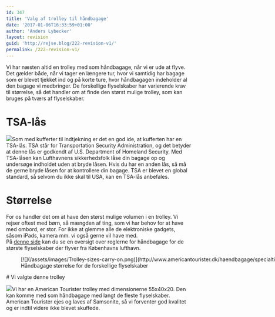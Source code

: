 ```yaml
---
id: 347
title: 'Valg af trolley til håndbagage'
date: '2017-01-06T16:33:59+01:00'
author: 'Anders Lybecker'
layout: revision
guid: 'http://rejse.blog/222-revision-v1/'
permalink: /222-revision-v1/
---
```


Vi har næsten altid en trolley med som håndbagage, når vi er ude at flyve. Det gælder både, når vi tager en længere tur, hvor vi samtidig har bagage som er blevet tjekket ind og på korte ture, hvor håndbagagen indeholder al den bagage vi medbringer. De forskellige flyselskaber har varierende krav til størrelse, så det handler om at finde den størst mulige trolley, som kan bruges på tværs af flyselskaber.

# TSA-lås

![](/assets/images/TSA-lock-300x120.gif)Som med kufferter til indtjekning er det en god ide, at kufferten har en TSA-lås. TSA står for Transportation Security Administration, og det betyder at denne lås er godkendt af U.S. Department of Homeland Security. Med TSA-låsen kan Lufthavnens sikkerhedsfolk låse din bagage op og undersøge indholdet uden at bryde låsen. Hvis du har en anden lås, så må de gerne bryde låsen for at kontrollere din bagage. TSA er blevet en global standard, så selvom du ikke skal til USA, kan en TSA-lås anbefales.

# Størrelse

For os handler det om at have den størst mulige volumen i en trolley. Vi rejser oftest med børn, så mængden af ting, som vi har behov for at have med ombord, er stor. For ikke at glemme alle de elektroniske gadgets, såsom iPads, kamera mm. vi også gerne vil have med.  
På [denne side](http://www.americantourister.dk/haendbagage/specialtilbud-da.htm) kan du se en oversigt over reglerne for håndbagage for de største flyselskaber der flyver fra Københavns lufthavn.

<figure aria-describedby="caption-attachment-224" class="wp-caption alignnone" id="attachment_224" style="width: 986px">[![](/assets/images/Trolley-sizes-carry-on.png)](http://www.americantourister.dk/haendbagage/specialtilbud-da.htm)<figcaption class="wp-caption-text" id="caption-attachment-224">Håndbagage størrelse for de forskellige flyselskaber</figcaption></figure># Vi valgte denne trolley

![](/assets/images/American-turister-trolley-turquoise-199x300.jpg)Vi har en American Tourister trolley med dimensionerne 55x40x20. Den kan komme med som håndbagage med langt de fleste flyselskaber. American Tourister ejes og laves af Samsonite, så vi forventer god kvalitet og er indtil videre ikke blevet skuffede.